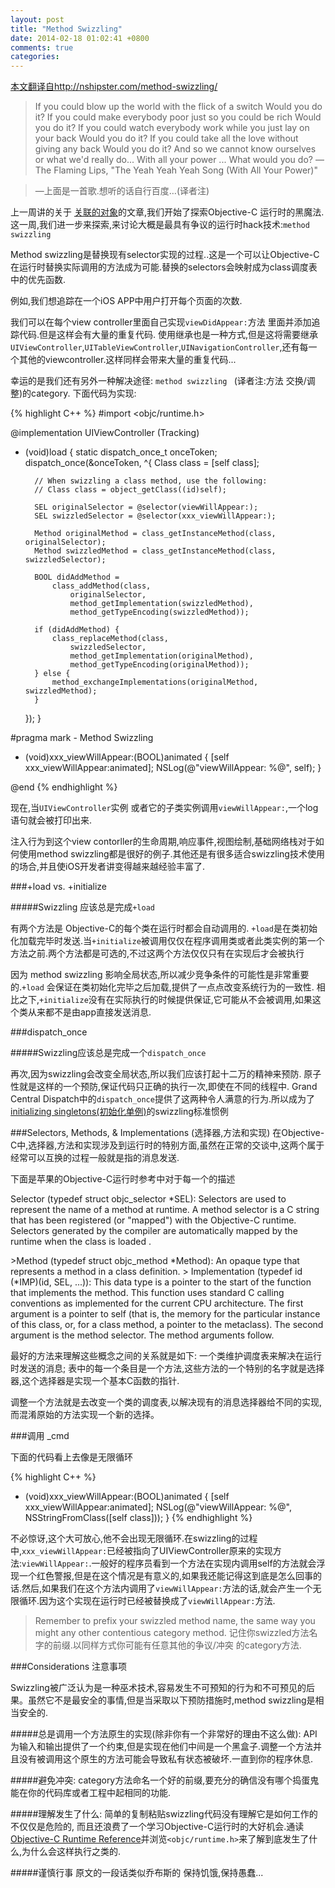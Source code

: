 ```yaml
---
layout: post
title: "Method Swizzling"
date: 2014-02-18 01:02:41 +0800
comments: true
categories: 
---
```


[本文翻译自http://nshipster.com/method-swizzling/](http://nshipster.com/method-swizzling/)


<!-- more -->

>If you could blow up the world with the flick of a switch
Would you do it?
If you could make everybody poor just so you could be rich
Would you do it?
If you could watch everybody work while you just lay on your back
Would you do it?
If you could take all the love without giving any back
Would you do it?
And so we cannot know ourselves or what we'd really do...
With all your power ... What would you do?
—The Flaming Lips, "The Yeah Yeah Yeah Song (With All Your Power)"

>—上面是一首歌.想听的话自行百度…(译者注)

上一周讲的关于 [关联的对象](http://nshipster.com/associated-objects/)的文章,我们开始了探索Objective-C 运行时的黑魔法.这一周,我们进一步来探索,来讨论大概是最具有争议的运行时hack技术:`method swizzling`

Method swizzling是替换现有selector实现的过程..这是一个可以让Objective-C在运行时替换实际调用的方法成为可能.替换的selectors会映射成为class调度表中的优先函数.

例如,我们想追踪在一个iOS APP中用户打开每个页面的次数.

我们可以在每个view controller里面自己实现`viewDidAppear:`方法 里面并添加追踪代码.但是这样会有大量的重复代码. 使用继承也是一种方式,但是这将需要继承`UIViewController`,`UITableViewController`,`UINavigationController`,还有每一个其他的viewcontroller.这样同样会带来大量的重复代码...

幸运的是我们还有另外一种解决途径: `method swizzling ` (译者注:方法 交换/调整)的category.
下面代码为实现:

{% highlight C++ %}
#import <objc/runtime.h>

@implementation UIViewController (Tracking)

+ (void)load {
    static dispatch_once_t onceToken;
    dispatch_once(&onceToken, ^{
        Class class = [self class];

        // When swizzling a class method, use the following:
        // Class class = object_getClass((id)self);

        SEL originalSelector = @selector(viewWillAppear:);
        SEL swizzledSelector = @selector(xxx_viewWillAppear:);

        Method originalMethod = class_getInstanceMethod(class, originalSelector);
        Method swizzledMethod = class_getInstanceMethod(class, swizzledSelector);

        BOOL didAddMethod =
            class_addMethod(class,
                originalSelector,
                method_getImplementation(swizzledMethod),
                method_getTypeEncoding(swizzledMethod));

        if (didAddMethod) {
            class_replaceMethod(class,
                swizzledSelector,
                method_getImplementation(originalMethod),
                method_getTypeEncoding(originalMethod));
        } else {
            method_exchangeImplementations(originalMethod, swizzledMethod);
        }
    });
}

#pragma mark - Method Swizzling

- (void)xxx_viewWillAppear:(BOOL)animated {
    [self xxx_viewWillAppear:animated];
    NSLog(@"viewWillAppear: %@", self);
}

@end
{% endhighlight %}

现在,当`UIViewController`实例 或者它的子类实例调用`viewWillAppear:`,一个log语句就会被打印出来.

注入行为到这个view contorller的生命周期,响应事件,视图绘制,基础网络栈对于如何使用method swizzling都是很好的例子.其他还是有很多适合swizzling技术使用的场合,并且使iOS开发者讲变得越来越经验丰富了.


###+load vs. +initialize

#####Swizzling 应该总是完成`+load`

有两个方法是 Objective-C的每个类在运行时都会自动调用的.
`+load`是在类初始化加载完毕时发送.当`+initialize`被调用仅仅在程序调用类或者此类实例的第一个方法之前.两个方法都是可选的,不过这两个方法仅仅只有在实现后才会被执行


因为 method swizzling 影响全局状态,所以减少竞争条件的可能性是非常重要的.`+load` 会保证在类初始化完毕之后加载,提供了一点点改变系统行为的一致性. 相比之下,`+initialize`没有在实际执行的时候提供保证,它可能从不会被调用,如果这个类从来都不是由app直接发送消息.


###dispatch_once

#####Swizzling应该总是完成一个`dispatch_once`

再次,因为swizzling会改变全局状态,所以我们应该打起十二万的精神来预防. 原子性就是这样的一个预防,保证代码只正确的执行一次,即使在不同的线程中. Grand Central Dispatch中的`dispatch_once`提供了这两种令人满意的行为.所以成为了[initializing singletons(初始化单例)](http://nshipster.com/c-storage-classes/)的swizzling标准惯例


###Selectors, Methods, & Implementations (选择器,方法和实现)
在Objective-C中,选择器,方法和实现涉及到运行时的特别方面,虽然在正常的交谈中,这两个属于经常可以互换的过程一般就是指的消息发送.

下面是苹果的Objective-C运行时参考中对于每一个的描述
>
Selector (typedef struct objc_selector *SEL): Selectors are used to represent the name of a method at runtime. A method selector is a C string that has been registered (or "mapped") with the Objective-C runtime. Selectors generated by the compiler are automatically mapped by the runtime when the class is loaded .

<bar>
>Method (typedef struct objc_method *Method): An opaque type that represents a method in a class definition.

<bar>
>
Implementation (typedef id (*IMP)(id, SEL, ...)): This data type is a pointer to the start of the function that implements the method. This function uses standard C calling conventions as implemented for the current CPU architecture. The first argument is a pointer to self (that is, the memory for the particular instance of this class, or, for a class method, a pointer to the metaclass). The second argument is the method selector. The method arguments follow.


最好的方法来理解这些概念之间的关系就是如下:
一个类维护调度表来解决在运行时发送的消息;
表中的每一个条目是一个方法,这些方法的一个特别的名字就是选择器,这个选择器是实现一个基本C函数的指针.

调整一个方法就是去改变一个类的调度表,以解决现有的消息选择器给不同的实现,而混淆原始的方法实现一个新的选择。


###调用 _cmd

下面的代码看上去像是无限循环

{% highlight C++ %}
- (void)xxx_viewWillAppear:(BOOL)animated {
    [self xxx_viewWillAppear:animated];
    NSLog(@"viewWillAppear: %@", NSStringFromClass([self class]));
}
{% endhighlight %}

不必惊讶,这个大可放心,他不会出现无限循环.在swizzling的过程中,`xxx_viewWillAppear:`已经被指向了UIViewController原来的实现方法:`viewWillAppear:`.一般好的程序员看到一个方法在实现内调用self的方法就会浮现一个红色警报,但是在这个情况是有意义的,如果我还能记得这到底是怎么回事的话.然后,如果我们在这个方法内调用了`viewWillAppear:`方法的话,就会产生一个无限循环.因为这个实现在运行时已经被替换成了`viewWillAppear:`方法.

>Remember to prefix your swizzled method name, the same way you might any other contentious category method.
>记住你swizzled方法名字的前缀.以同样方式你可能有任意其他的争议/冲突 的category方法. 

###Considerations 注意事项

Swizzling被广泛认为是一种巫术技术,容易发生不可预知的行为和不可预见的后果。虽然它不是最安全的事情,但是当采取以下预防措施时,method swizzling是相当安全的.

#####总是调用一个方法原生的实现(除非你有一个非常好的理由不这么做):
API为输入和输出提供了一个约束,但是实现在他们中间是一个黑盒子.调整一个方法并且没有被调用这个原生的方法可能会导致私有状态被破坏.一直到你的程序休息.

#####避免冲突:
category方法命名一个好的前缀,要充分的确信没有哪个捣蛋鬼能在你的代码库或者工程中起相同的功能.

#####理解发生了什么:
简单的复制粘贴swizzling代码没有理解它是如何工作的不仅仅是危险的,
而且还浪费了一个学习Objective-C运行时的大好机会.通读[Objective-C Runtime Reference](https://developer.apple.com/library/mac/documentation/Cocoa/Reference/ObjCRuntimeRef/Reference/reference.html#//apple_ref/c/func/method_getImplementation)并浏览`<objc/runtime.h>`来了解到底发生了什么,为什么会这样执行之类的.

#####谨慎行事
原文的一段话类似乔布斯的 保持饥饿,保持愚蠢...